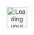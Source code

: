 <div align="center">
  <picture><img src="https://github.githubassets.com/images/mona-loading-default.gif" width="48" alt="Loading your activity..." class="mt-4 hide-reduced-motion" /></picture>
</div>
